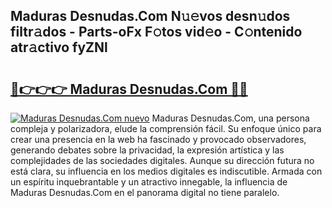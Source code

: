 ## Maduras Desnudas.Com N𝚞𝚎vos desn𝚞dos filtr𝚊dos - Parts-oFx F𝚘tos vid𝚎o - C𝚘ntenido atr𝚊ctivo fyZNl

# <h2><a href="http://mbbrj5l.tromn.icu/?c=Maduras+Desnudas.Com">🔗👉👉👉 Maduras Desnudas.Com 🔗🔗</a></h2>

[![Maduras Desnudas.Com nuevo](https://i.imgur.com/pEAQMta.gif)](http://mbbrj5l.tromn.icu/?c=Maduras+Desnudas.Com)
Maduras Desnudas.Com, una persona compleja y polarizadora, elude la comprensión fácil. Su enfoque único para crear una presencia en la web ha fascinado y provocado observadores, generando debates sobre la privacidad, la expresión artística y las complejidades de las sociedades digitales. Aunque su dirección futura no está clara, su influencia en los medios digitales es indiscutible. Armada con un espíritu inquebrantable y un atractivo innegable, la influencia de Maduras Desnudas.Com en el panorama digital no tiene paralelo.
